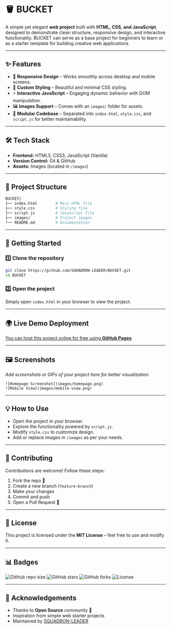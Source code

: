 # 🪣 BUCKET

A simple yet elegant **web project** built with **HTML, CSS, and JavaScript**, designed to demonstrate clean structure, responsive design, and interactive functionality. BUCKET can serve as a base project for beginners to learn or as a starter template for building creative web applications.

---

## ✨ Features

* 📱 **Responsive Design** – Works smoothly across desktop and mobile screens.
* 🎨 **Custom Styling** – Beautiful and minimal CSS styling.
* ⚡ **Interactive JavaScript** – Engaging dynamic behavior with DOM manipulation.
* 🖼️ **Images Support** – Comes with an `images/` folder for assets.
* 🧩 **Modular Codebase** – Separated into `index.html`, `style.css`, and `script.js` for better maintainability.

---

## 🛠️ Tech Stack

* **Frontend:** HTML5, CSS3, JavaScript (Vanilla)
* **Version Control:** Git & GitHub
* **Assets:** Images (located in `/images`)

---

## 📂 Project Structure

```bash
BUCKET/
├── index.html        # Main HTML file
├── style.css         # Styling file
├── script.js         # JavaScript file
├── images/           # Project images
└── README.md         # Documentation
```

---

## 🚀 Getting Started

### 1️⃣ Clone the repository

```bash
git clone https://github.com/SQUADRON-LEADER/BUCKET.git
cd BUCKET
```

### 2️⃣ Open the project

Simply open `index.html` in your browser to view the project.

---

## 🌍 Live Demo Deployment

[You can host this project online for free using **GitHub Pages** ](https://squadron-leader.github.io/BUCKET/)

---

## 🖼️ Screenshots

*Add screenshots or GIFs of your project here for better visualization.*

```
![Homepage Screenshot](images/homepage.png)
![Mobile View](images/mobile-view.png)
```

---

## 💡 How to Use

* Open the project in your browser.
* Explore the functionality powered by `script.js`.
* Modify `style.css` to customize design.
* Add or replace images in `/images` as per your needs.

---

## 🤝 Contributing

Contributions are welcome! Follow these steps:

1. Fork the repo 🍴
2. Create a new branch (`feature-branch`)
3. Make your changes
4. Commit and push
5. Open a Pull Request 🚀

---

## 📜 License

This project is licensed under the **MIT License** – feel free to use and modify it.

---

## 📊 Badges

![GitHub repo size](https://img.shields.io/github/repo-size/SQUADRON-LEADER/BUCKET)
![GitHub stars](https://img.shields.io/github/stars/SQUADRON-LEADER/BUCKET?style=social)
![GitHub forks](https://img.shields.io/github/forks/SQUADRON-LEADER/BUCKET?style=social)
![License](https://img.shields.io/badge/license-MIT-blue.svg)

---

## 🙌 Acknowledgements

* Thanks to **Open Source** community 💙
* Inspiration from simple web starter projects
* Maintained by [SQUADRON-LEADER](https://github.com/SQUADRON-LEADER)
